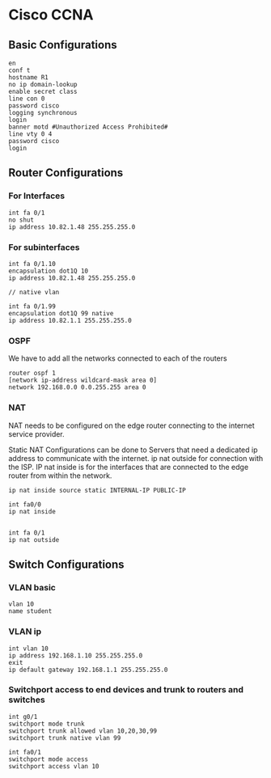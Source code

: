 # Cisco CCNA
 
## Basic Configurations

```
en
conf t
hostname R1
no ip domain-lookup
enable secret class
line con 0
password cisco
logging synchronous
login
banner motd #Unauthorized Access Prohibited#
line vty 0 4
password cisco
login
```
## Router Configurations

### For Interfaces

```
int fa 0/1
no shut
ip address 10.82.1.48 255.255.255.0
```

### For subinterfaces

```
int fa 0/1.10
encapsulation dot1Q 10
ip address 10.82.1.48 255.255.255.0

// native vlan

int fa 0/1.99
encapsulation dot1Q 99 native
ip address 10.82.1.1 255.255.255.0
```

### OSPF

We have to add all the networks connected to each of the routers

```
router ospf 1
[network ip-address wildcard-mask area 0]
network 192.168.0.0 0.0.255.255 area 0
```
### NAT

NAT needs to be configured on the edge router connecting to the internet service provider.

Static NAT Configurations can be done to Servers that need a dedicated ip address to communicate with the internet.
ip nat outside for connection with the ISP. IP nat inside is for the interfaces that are connected to the edge router from within the network.
```
ip nat inside source static INTERNAL-IP PUBLIC-IP

int fa0/0
ip nat inside


int fa 0/1
ip nat outside
```

## Switch Configurations

### VLAN basic

```
vlan 10
name student
```
### VLAN ip

```
int vlan 10
ip address 192.168.1.10 255.255.255.0
exit
ip default gateway 192.168.1.1 255.255.255.0
```

### Switchport access to end devices and trunk to routers and switches

```
int g0/1
switchport mode trunk
switchport trunk allowed vlan 10,20,30,99
switchport trunk native vlan 99

int fa0/1
switchport mode access
switchport access vlan 10
```